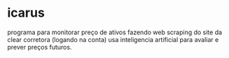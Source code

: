 # icarus
programa para monitorar preço de ativos fazendo web scraping do site da clear corretora (logando na conta)
usa  inteligencia artificial para avaliar e prever preços futuros.
